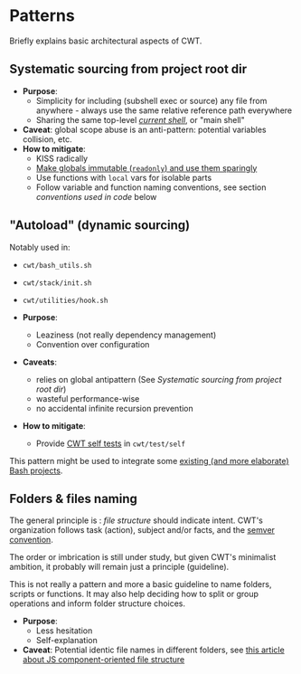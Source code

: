 # Patterns

Briefly explains basic architectural aspects of CWT.

## Systematic sourcing from project root dir

- **Purpose**:
    - Simplicity for including (subshell exec or source) any file from anywhere - always use the same relative reference path everywhere
    - Sharing the same top-level [*current shell*](http://wiki.bash-hackers.org/scripting/processtree), or "main shell"
- **Caveat**: global scope abuse is an anti-pattern: potential variables collision, etc.
- **How to mitigate**:
    - KISS radically
    - [Make globals immutable (`readonly`) and use them sparingly](http://www.kfirlavi.com/blog/2012/11/14/defensive-bash-programming/)
    - Use functions with `local` vars for isolable parts
    - Follow variable and function naming conventions, see section *conventions used in code* below

## "Autoload" (dynamic sourcing)

Notably used in:

- `cwt/bash_utils.sh`
- `cwt/stack/init.sh`
- `cwt/utilities/hook.sh`

- **Purpose**:
    - Leaziness (not really dependency management)
    - Convention over configuration
- **Caveats**:
    - relies on global antipattern (See *Systematic sourcing from project root dir*)
    - wasteful performance-wise
    - no accidental infinite recursion prevention
- **How to mitigate**:
    - Provide [CWT self tests](https://github.com/sstephenson/bats) in `cwt/test/self`

This pattern might be used to integrate some [existing (and more elaborate) Bash projects](https://github.com/awesome-lists/awesome-bash).

## Folders & files naming

The general principle is : *file structure* should indicate intent. CWT's organization follows task (action), subject and/or facts, and the [semver convention](https://semver.org/).

The order or imbrication is still under study, but given CWT's minimalist ambition, it probably will remain just a principle (guideline).

This is not really a pattern and more a basic guideline to name folders, scripts or functions. It may also help deciding how to split or group operations and inform folder structure choices.

- **Purpose**:
    - Less hesitation
    - Self-explanation
- **Caveat**: Potential identic file names in different folders, see [this article about JS component-oriented file structure](https://hackernoon.com/the-100-correct-way-to-structure-a-react-app-or-why-theres-no-such-thing-3ede534ef1ed)

